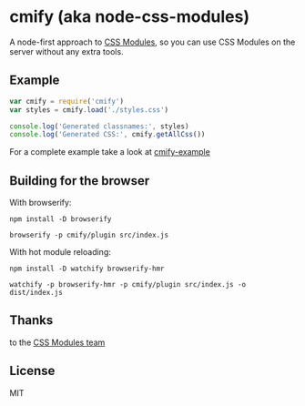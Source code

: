 cmify (aka node-css-modules)
====

A node-first approach to [CSS Modules](https://github.com/css-modules/css-modules), so you can use CSS Modules on the server without any extra tools.

Example
----

```js
var cmify = require('cmify')
var styles = cmify.load('./styles.css')

console.log('Generated classnames:', styles)
console.log('Generated CSS:', cmify.getAllCss())
```

For a complete example take a look at [cmify-example](https://github.com/joshwnj/cmify-example)

Building for the browser
----

With browserify:

```
npm install -D browserify

browserify -p cmify/plugin src/index.js
```

With hot module reloading:

```
npm install -D watchify browserify-hmr

watchify -p browserify-hmr -p cmify/plugin src/index.js -o dist/index.js
```

Thanks
----

to the [CSS Modules team](https://github.com/orgs/css-modules/people)

License
----

MIT
